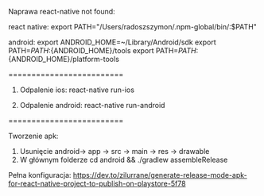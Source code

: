 Naprawa react-native not found:

react native:
export PATH="/Users/radoszszymon/.npm-global/bin/:\$PATH"

android:
export ANDROID_HOME=~/Library/Android/sdk
export PATH=${PATH}:${ANDROID_HOME}/tools
export PATH=${PATH}:${ANDROID_HOME}/platform-tools

=========================

1. Odpalenie ios:
   react-native run-ios

2. Odpalenie android:
   react-native run-android

=========================

Tworzenie apk:

1. Usunięcie android-> app -> src -> main -> res -> drawable
2. W głównym folderze cd android && ./gradlew assembleRelease

Pełna konfiguracja: https://dev.to/zilurrane/generate-release-mode-apk-for-react-native-project-to-publish-on-playstore-5f78
